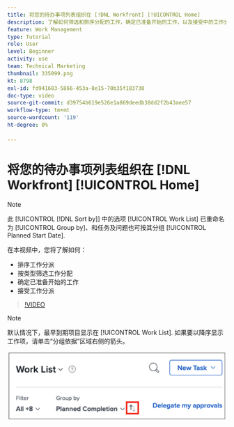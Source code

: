 ```yaml
---
title: 将您的待办事项列表组织在 [!DNL Workfront] [!UICONTROL Home]
description: 了解如何筛选和排序分配的工作，确定已准备开始的工作，以及接受中的工作分配 [!DNL  Workfront].
feature: Work Management
type: Tutorial
role: User
level: Beginner
activity: use
team: Technical Marketing
thumbnail: 335099.png
kt: 8798
exl-id: fd941683-5866-453a-8e15-70b35f183730
doc-type: video
source-git-commit: d39754b619e526e1a869deedb38dd2f2b43aee57
workflow-type: tm+mt
source-wordcount: '119'
ht-degree: 0%

---
```


# 将您的待办事项列表组织在 [!DNL Workfront] [!UICONTROL Home]

>[!NOTE]
>
>此 [!UICONTROL [!DNL Sort by]] 中的选项 [!UICONTROL Work List] 已重命名为 [!UICONTROL Group by]、和任务及问题也可按其分组 [!UICONTROL Planned Start Date].

在本视频中，您将了解如何：

* 排序工作分派
* 按类型筛选工作分配
* 确定已准备开始的工作
* 接受工作分派

>[!VIDEO](https://video.tv.adobe.com/v/335099/?quality=12)

>[!NOTE]
>
>默认情况下，最早到期项目显示在 [!UICONTROL Work List]. 如果要以降序显示工作项，请单击“分组依据”区域右侧的箭头。

![显示按截止日期分组的工作列表的屏幕图像。](assets/work-list-arrows.png)
